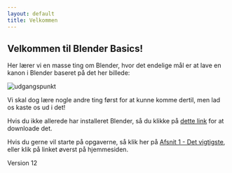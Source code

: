 ```yaml
---
layout: default
title: Velkommen
---
```

## Velkommen til Blender Basics!

Her lærer vi en masse ting om Blender, hvor det endelige mål er at lave en kanon i Blender baseret på det her billede:

![udgangspunkt]({{site.baseurl}}/z_assets/vintage-cannon-cartoon-illustration-vector.jpg=250x250)

Vi skal dog lære nogle andre ting først for at kunne komme dertil, men lad os kaste os ud i det!

Hvis du ikke allerede har installeret Blender, så du klikke på [dette link](https://www.blender.org/download/) for at downloade det.

Hvis du gerne vil starte på opgaverne, så klik her på [Afsnit 1 - Det vigtigste](./_guides/01-getting-started.md), eller klik på linket øverst på hjemmesiden.

Version 12